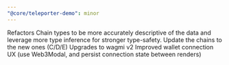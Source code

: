 ```yaml
---
"@core/teleporter-demo": minor
---
```


Refactors Chain types to be more accurately descriptive of the data and leverage more type inference for stronger type-safety.
Update the chains to the new ones (C/D/E)
Upgrades to wagmi v2
Improved wallet connection UX (use Web3Modal, and persist connection state between renders)
